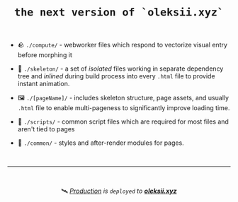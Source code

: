 <h1 align="center"><code>the next version of `oleksii.xyz`</code></h1>

<br>

- 🪨 `./compute/` - webworker files which respond to vectorize visual entry before morphing it

- 🩻 `./skeleton/` - a set of *isolated* files working in separate dependency tree and *inlined* during build process into every `.html` file to provide instant animation.

- 🖼️ `./[pageName]/` - includes skeleton structure, page assets, and usually `.html` file to enable multi-pageness to significantly improve loading time. 

- 📜 `./scripts/` - common script files which are required for most files and aren't tied to pages

- 🎨 `./common/` - styles and after-render modules for pages.


<br>

---

<br>
<p align="center">🛰️ <i><a href="https://github.com/oleksiibesida/oleksii.xyz/tree/production">Production</a> is <code>deployed</code> to <a href="https://oleksii.xyz"><b>oleksii.xyz</b></a></i></p>